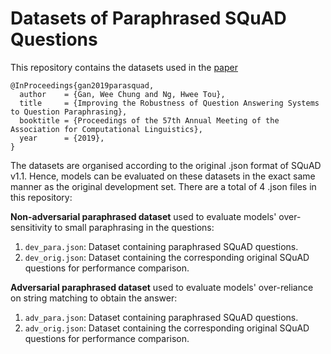 # Datasets of Paraphrased SQuAD Questions

This repository contains the datasets used in the [paper]() 

```
@InProceedings{gan2019parasquad,
  author    = {Gan, Wee Chung and Ng, Hwee Tou},
  title     = {Improving the Robustness of Question Answering Systems to Question Paraphrasing},
  booktitle = {Proceedings of the 57th Annual Meeting of the Association for Computational Linguistics},
  year      = {2019},
}
```

The datasets are organised according to the original .json format of SQuAD v1.1. Hence, models can be evaluated on these datasets in the exact same manner as the original development set. There are a total of 4 .json files in this repository:

**Non-adversarial paraphrased dataset** used to evaluate models' over-sensitivity to small paraphrasing in the questions:
1. `dev_para.json`: Dataset containing paraphrased SQuAD questions.
2. `dev_orig.json`: Dataset containing the corresponding original SQuAD questions for performance comparison.

**Adversarial paraphrased dataset** used to evaluate models' over-reliance on string matching to obtain the answer:
1. `adv_para.json`: Dataset containing paraphrased SQuAD questions.
2. `adv_orig.json`: Dataset containing the corresponding original SQuAD questions for performance comparison.
